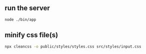 ## run the server

```bash
node ./bin/app
```

## minify css file(s)

```bash
npx cleancss -o public/styles/styles.css src/styles/input.css
```
